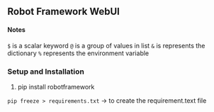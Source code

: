 ## Robot Framework WebUI


#### Notes
`$` is a scalar keyword
`@` is a group of values in list
`&` is represents the dictionary
`%` represents the environment variable

### Setup and Installation
1. pip install robotframework

`pip freeze > requirements.txt` -> to create the requirement.text file
